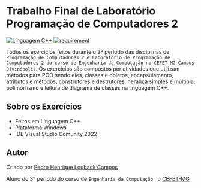 Trabalho Final de Laboratório Programação de Computadores 2
===========
[![Linguagem C++](https://img.shields.io/badge/Linguagem-C%2B%2B-green.svg)](https://github.com/PedroLouback/TrabalhoFinal-Prog.2)
[![requirement](https://img.shields.io/badge/IDE-Visual%3A%3AStudio%3A%3AComunity2022-orange.svg)](https://visualstudio.microsoft.com/pt-br/downloads/)

 Todos os exercícios feitos durante o 2º período das disciplinas de `Programação de Computadores 2 e Laboratório de Programação de Computadores 2 do curso de Engenharia da Computação no CEFET-MG Campus Divinópolis`. Os exercícios são compostos por atividades que utilizam métodos para POO sendo eles, classes e objetos, encapsulamento, atributos e métodos, construtores e destrutores, herança simples e múltipla, polimorfismo e leitura de diagrama de classes na linguagem C++.

## Sobre os Exercícios

* Feitos em Linguagem C++
* Plataforma Windows
* IDE Visual Studio Comunity 2022

## Autor

Criado por [Pedro Henrique Louback Campos](https://www.linkedin.com/in/pedro-henrique-louback-campos-0a4a03205/)

Aluno do 3° periodo do curso de `Engenharia da Computação` no [CEFET-MG](https://www.cefetmg.br)